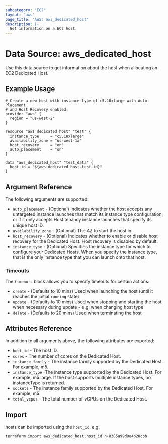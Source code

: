 ```yaml
---
subcategory: "EC2"
layout: "aws"
page_title: "AWS: aws_dedicated_host"
description: |-
  Get information on a EC2 host.
---
```


# Data Source: aws_dedicated_host

Use this data source to get information about the host when allocating an EC2 Dedicated Host.

## Example Usage

```hcl
# Create a new host with instance type of c5.18xlarge with Auto Placement 
# and Host Recovery enabled. 
provider "aws" {
  region = "us-west-2"
}

resource "aws_dedicated_host" "test" {
  instance_type     = "c5.18xlarge"
  availability_zone = "us-west-1a"
  host_recovery     = "on"
  auto_placement    = "on"
}

data "aws_dedicated_host" "test_data" {
  host_id = "${aws_dedicated_host.test.id}"
}
```

## Argument Reference

The following arguments are supported:

* `auto_placement` - (Optional) Indicates whether the host accepts any untargeted instance launches that match its instance type configuration, or if it only accepts Host tenancy instance launches that specify its unique host ID.
* `availability_zone` - (Optional) The AZ to start the host in.
* `host_recovery` - (Optional) Indicates whether to enable or disable host recovery for the Dedicated Host. Host recovery is disabled by default.
* `instance_type` - (Optional) Specifies the instance type for which to configure your Dedicated Hosts. When you specify the instance type, that is the only instance type that you can launch onto that host.

### Timeouts

The `timeouts` block allows you to specify timeouts for certain actions:

* `create` - (Defaults to 10 mins) Used when launching the host (until it reaches the initial `running` state)
* `update` - (Defaults to 10 mins) Used when stopping and starting the host when necessary during update - e.g. when changing host type
* `delete` - (Defaults to 20 mins) Used when terminating the host

## Attributes Reference

In addition to all arguments above, the following attributes are exported:

* `host_id` - The host ID.
* `cores` - The number of cores on the Dedicated Host.
* `instance_family` - The instance family supported by the Dedicated Host. For example, m5.
* `instance_type` -The instance type supported by the Dedicated Host. For example, m5.large. If the host supports multiple instance types, no instanceType is returned.
* `sockets` - The instance family supported by the Dedicated Host. For example, m5.
* `total_vcpus` - The total number of vCPUs on the Dedicated Host.

## Import

hosts can be imported using the `host_id`, e.g.

```
terraform import aws_dedicated_host.host_id h-0385a99d0e4b20cbb
```
